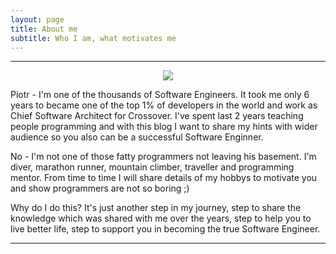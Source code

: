 ```yaml
---
layout: page
title: About me
subtitle: Who I am, what motivates me
---
```


<hr/>

<p style="text-align:center;"><img src="https://raw.githubusercontent.com/programming-in-practice/programming-in-practice.github.io/master/img/person-piotr.jpg"> </p>


Piotr - I'm one of the thousands of Software Engineers. It took me only 6 years to became one of the top 1% of developers in the world and work as Chief Software Architect for Crossover. I've spent last 2 years teaching people programming and with this blog I want to share my hints with wider audience so you also can be a successful Software Enginner.

No - I'm not one of those fatty programmers not leaving his basement. I'm diver, marathon runner, mountain climber, traveller and programming mentor. From time to time I will share details of my hobbys to motivate you and show programmers are not so boring ;)

Why do I do this? It's just another step in my journey, step to share the knowledge which was shared with me over the years, step to help you to live better life, step to support you in becoming the true Software Engineer.

<hr/>

